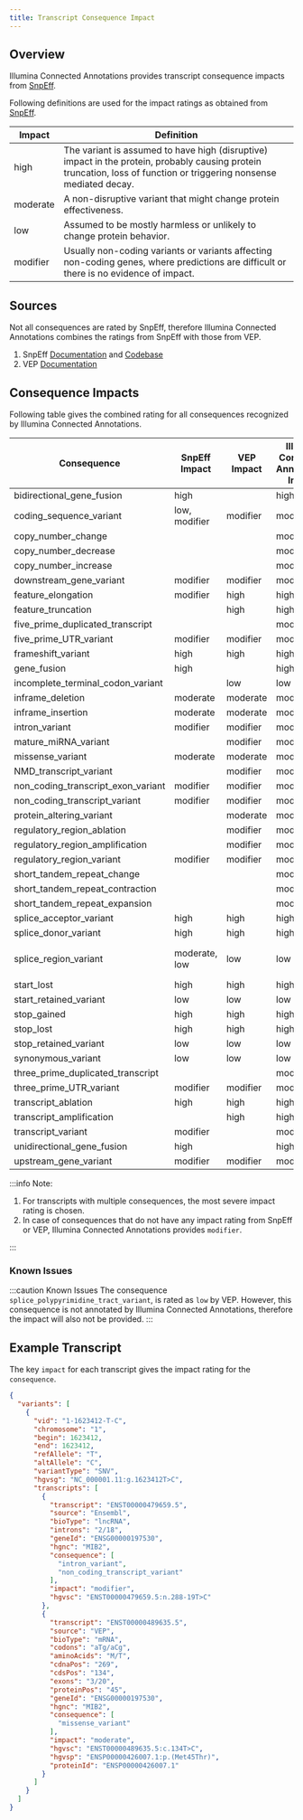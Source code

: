 ```yaml
---
title: Transcript Consequence Impact
---
```


## Overview

Illumina Connected Annotations provides transcript consequence impacts from [SnpEff](https://pcingola.github.io/SnpEff).

Following definitions are used for the impact ratings as obtained from [SnpEff](https://github.com/pcingola/SnpEff/blob/master/src/docs/se_inputoutput.md#impact-prediction).

| Impact   | Definition                                                                                                                                                           |
|----------|----------------------------------------------------------------------------------------------------------------------------------------------------------------------|
| high     | The variant is assumed to have high (disruptive) impact in the protein, probably causing protein truncation, loss of function or triggering nonsense mediated decay. |
| moderate | A non-disruptive variant that might change protein effectiveness.                                                                                                    |
| low      | Assumed to be mostly harmless or unlikely to change protein behavior.                                                                                                |
| modifier | Usually non-coding variants or variants affecting non-coding genes, where predictions are difficult or there is no evidence of impact.                               |

## Sources
Not all consequences are rated by SnpEff, therefore Illumina Connected Annotations combines the ratings from SnpEff with those from VEP.
1. SnpEff [Documentation](https://pcingola.github.io/SnpEff/se_inputoutput/) and [Codebase](https://github.com/pcingola/SnpEff/blob/001b947893b616e3af082e6c565e253eef59db98/src/main/java/org/snpeff/snpEffect/EffectType.java#L54)
2. VEP [Documentation](https://useast.ensembl.org/info/genome/variation/prediction/predicted_data.html)

## Consequence Impacts
Following table gives the combined rating for all consequences recognized by Illumina Connected Annotations.


| Consequence                        | SnpEff Impact | VEP Impact | Illumina Connected Annotations Impact | Comment                               | 
|------------------------------------|---------------|------------|----------------|---------------------------------------|
| bidirectional_gene_fusion          | high          |            | high           | SnpEff                                |
| coding_sequence_variant            | low, modifier | modifier   | modifier       | Based on CDS                          |
| copy_number_change                 |               |            | modifier       |                                       |
| copy_number_decrease               |               |            | modifier       |                                       |
| copy_number_increase               |               |            | modifier       |                                       |
| downstream_gene_variant            | modifier      | modifier   | modifier       | SnpEff + VEP                          |
| feature_elongation                 | modifier      | high       | high           | VEP                                   |
| feature_truncation                 |               | high       | high           | VEP                                   |
| five_prime_duplicated_transcript   |               |            | modifier       |                                       |
| five_prime_UTR_variant             | modifier      | modifier   | modifier       | SnpEff + VEP                          |
| frameshift_variant                 | high          | high       | high           | SnpEff + VEP                          |
| gene_fusion                        | high          |            | high           | SnpEff                                |
| incomplete_terminal_codon_variant  |               | low        | low            | VEP                                   |
| inframe_deletion                   | moderate      | moderate   | moderate       | SnpEff + VEP                          |
| inframe_insertion                  | moderate      | moderate   | moderate       | SnpEff + VEP                          |
| intron_variant                     | modifier      | modifier   | modifier       | SnpEff + VEP                          |
| mature_miRNA_variant               |               | modifier   | modifier       | VEP                                   |
| missense_variant                   | moderate      | moderate   | moderate       | SnpEff + VEP                          |
| NMD_transcript_variant             |               | modifier   | modifier       | VEP                                   |
| non_coding_transcript_exon_variant | modifier      | modifier   | modifier       | SnpEff + VEP                          |
| non_coding_transcript_variant      | modifier      | modifier   | modifier       | SnpEff + VEP                          |
| protein_altering_variant           |               | moderate   | moderate       | VEP                                   |
| regulatory_region_ablation         |               | modifier   | modifier       | VEP                                   |
| regulatory_region_amplification    |               | modifier   | modifier       | VEP                                   |
| regulatory_region_variant          | modifier      | modifier   | modifier       | SnpEff + VEP                          |
| short_tandem_repeat_change         |               |            | modifier       |                                       |
| short_tandem_repeat_contraction    |               |            | modifier       |                                       |
| short_tandem_repeat_expansion      |               |            | modifier       |                                       |
| splice_acceptor_variant            | high          | high       | high           | SnpEff + VEP                          |
| splice_donor_variant               | high          | high       | high           | SnpEff + VEP                          |
| splice_region_variant              | moderate, low | low        | low            | Based on SPLICE_SITE_REGION in SnpEff |
| start_lost                         | high          | high       | high           | SnpEff + VEP                          |
| start_retained_variant             | low           | low        | low            | SnpEff + VEP                          |
| stop_gained                        | high          | high       | high           | SnpEff + VEP                          |
| stop_lost                          | high          | high       | high           | SnpEff + VEP                          |
| stop_retained_variant              | low           | low        | low            | SnpEff + VEP                          |
| synonymous_variant                 | low           | low        | low            | SnpEff + VEP                          |
| three_prime_duplicated_transcript  |               |            | modifier       |                                       |
| three_prime_UTR_variant            | modifier      | modifier   | modifier       | SnpEff + VEP                          |
| transcript_ablation                | high          | high       | high           | SnpEff + VEP                          |
| transcript_amplification           |               | high       | high           | VEP                                   |
| transcript_variant                 | modifier      |            | modifier       | SnpEff                                |
| unidirectional_gene_fusion         | high          |            | high           | SnpEff                                |
| upstream_gene_variant              | modifier      | modifier   | modifier       | SnpEff + VEP                          |


:::info Note: 
1. For transcripts with multiple consequences, the most severe impact rating is chosen.
2. In case of consequences that do not have any impact rating from SnpEff or VEP, Illumina Connected Annotations provides `modifier`.

:::

### Known Issues

:::caution Known Issues
The consequence `splice_polypyrimidine_tract_variant`, is rated as `low` by VEP. 
However, this consequence is not annotated by Illumina Connected Annotations, therefore the impact will also not be provided.
:::

## Example Transcript
The key `impact` for each transcript gives the impact rating for the `consequence`.

```json {20-24}
{
  "variants": [
    {
      "vid": "1-1623412-T-C",
      "chromosome": "1",
      "begin": 1623412,
      "end": 1623412,
      "refAllele": "T",
      "altAllele": "C",
      "variantType": "SNV",
      "hgvsg": "NC_000001.11:g.1623412T>C",
      "transcripts": [
        {
          "transcript": "ENST00000479659.5",
          "source": "Ensembl",
          "bioType": "lncRNA",
          "introns": "2/18",
          "geneId": "ENSG00000197530",
          "hgnc": "MIB2",
          "consequence": [
            "intron_variant",
            "non_coding_transcript_variant"
          ],
          "impact": "modifier",
          "hgvsc": "ENST00000479659.5:n.288-19T>C"
        },
        {
          "transcript": "ENST00000489635.5",
          "source": "VEP",
          "bioType": "mRNA",
          "codons": "aTg/aCg",
          "aminoAcids": "M/T",
          "cdnaPos": "269",
          "cdsPos": "134",
          "exons": "3/20",
          "proteinPos": "45",
          "geneId": "ENSG00000197530",
          "hgnc": "MIB2",
          "consequence": [
            "missense_variant"
          ],
          "impact": "moderate",
          "hgvsc": "ENST00000489635.5:c.134T>C",
          "hgvsp": "ENSP00000426007.1:p.(Met45Thr)",
          "proteinId": "ENSP00000426007.1"
        }
      ]
    }
  ]
}
```